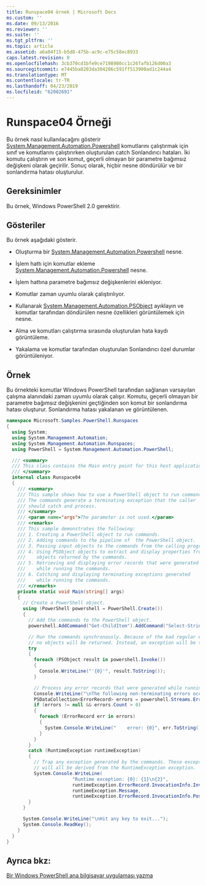 ```yaml
---
title: Runspace04 örnek | Microsoft Docs
ms.custom: ''
ms.date: 09/13/2016
ms.reviewer: ''
ms.suite: ''
ms.tgt_pltfrm: ''
ms.topic: article
ms.assetid: a6a04f15-b5d8-475b-ac9c-e75c58ec8933
caps.latest.revision: 8
ms.openlocfilehash: 3cb370cd1bfe9ce7198980cc1c26fafb126d00a3
ms.sourcegitcommit: e7445ba8203da304286c591ff513900ad1c244a4
ms.translationtype: MT
ms.contentlocale: tr-TR
ms.lasthandoff: 04/23/2019
ms.locfileid: "62082691"
---
```

# <a name="runspace04-sample"></a>Runspace04 Örneği

Bu örnek nasıl kullanılacağını gösterir [System.Management.Automation.Powershell](/dotnet/api/system.management.automation.powershell) komutlarını çalıştırmak için sınıf ve komutlarını çalıştırırken oluşturulan catch Sonlandırıcı hataları. İki komutu çalıştırın ve son komut, geçerli olmayan bir parametre bağımsız değişkeni olarak geçirilir. Sonuç olarak, hiçbir nesne döndürülür ve bir sonlandırma hatası oluşturulur.

## <a name="requirements"></a>Gereksinimler

Bu örnek, Windows PowerShell 2.0 gerektirir.

## <a name="demonstrates"></a>Gösteriler

Bu örnek aşağıdaki gösterir.

- Oluşturma bir [System.Management.Automation.Powershell](/dotnet/api/system.management.automation.powershell) nesne.

- İşlem hattı için komutlar ekleme [System.Management.Automation.Powershell](/dotnet/api/system.management.automation.powershell) nesne.

- İşlem hattına parametre bağımsız değişkenlerini ekleniyor.

- Komutlar zaman uyumlu olarak çalıştırılıyor.

- Kullanarak [System.Management.Automation.PSObject](/dotnet/api/System.Management.Automation.PSObject) ayıklayın ve komutlar tarafından döndürülen nesne özellikleri görüntülemek için nesne.

- Alma ve komutları çalıştırma sırasında oluşturulan hata kaydı görüntüleme.

- Yakalama ve komutlar tarafından oluşturulan Sonlandırıcı özel durumlar görüntüleniyor.

## <a name="example"></a>Örnek

Bu örnekteki komutlar Windows PowerShell tarafından sağlanan varsayılan çalışma alanındaki zaman uyumlu olarak çalışır. Komutu, geçerli olmayan bir parametre bağımsız değişkenini geçtiğinden son komut bir sonlandırma hatası oluşturur. Sonlandırma hatası yakalanan ve görüntülenen.

```csharp
namespace Microsoft.Samples.PowerShell.Runspaces
{
  using System;
  using System.Management.Automation;
  using System.Management.Automation.Runspaces;
  using PowerShell = System.Management.Automation.PowerShell;

  /// <summary>
  /// This class contains the Main entry point for this host application.
  /// </summary>
  internal class Runspace04
  {
    /// <summary>
    /// This sample shows how to use a PowerShell object to run commands.
    /// The commands generate a terminating exception that the caller
    /// should catch and process.
    /// </summary>
    /// <param name="args">The parameter is not used.</param>
    /// <remarks>
    /// This sample demonstrates the following:
    /// 1. Creating a PowerShell object to run commands.
    /// 2. Adding commands to the pipeline of  the PowerShell object.
    /// 3. Passing input objects to the commands from the calling program.
    /// 4. Using PSObject objects to extract and display properties from the
    ///    objects returned by the commands.
    /// 5. Retrieving and displaying error records that were generated
    ///    while running the commands.
    /// 6. Catching and displaying terminating exceptions generated
    ///    while running the commands.
    /// </remarks>
    private static void Main(string[] args)
    {
      // Create a PowerShell object.
      using (PowerShell powershell = PowerShell.Create())
      {
        // Add the commands to the PowerShell object.
        powershell.AddCommand("Get-ChildItem").AddCommand("Select-String").AddArgument("*");

        // Run the commands synchronously. Because of the bad regular expression,
        // no objects will be returned. Instead, an exception will be thrown.
        try
        {
          foreach (PSObject result in powershell.Invoke())
          {
            Console.WriteLine("'{0}'", result.ToString());
          }

          // Process any error records that were generated while running the commands.
          Console.WriteLine("\nThe following non-terminating errors occurred:\n");
          PSDataCollection<ErrorRecord> errors = powershell.Streams.Error;
          if (errors != null && errors.Count > 0)
          {
            foreach (ErrorRecord err in errors)
            {
              System.Console.WriteLine("    error: {0}", err.ToString());
            }
          }
        }
        catch (RuntimeException runtimeException)
        {
          // Trap any exception generated by the commands. These exceptions
          // will all be derived from the RuntimeException exception.
          System.Console.WriteLine(
                        "Runtime exception: {0}: {1}\n{2}",
                        runtimeException.ErrorRecord.InvocationInfo.InvocationName,
                        runtimeException.Message,
                        runtimeException.ErrorRecord.InvocationInfo.PositionMessage);
        }
      }

      System.Console.WriteLine("\nHit any key to exit...");
      System.Console.ReadKey();
    }
  }
}
```

## <a name="see-also"></a>Ayrıca bkz:

[Bir Windows PowerShell ana bilgisayar uygulaması yazma](./writing-a-windows-powershell-host-application.md)